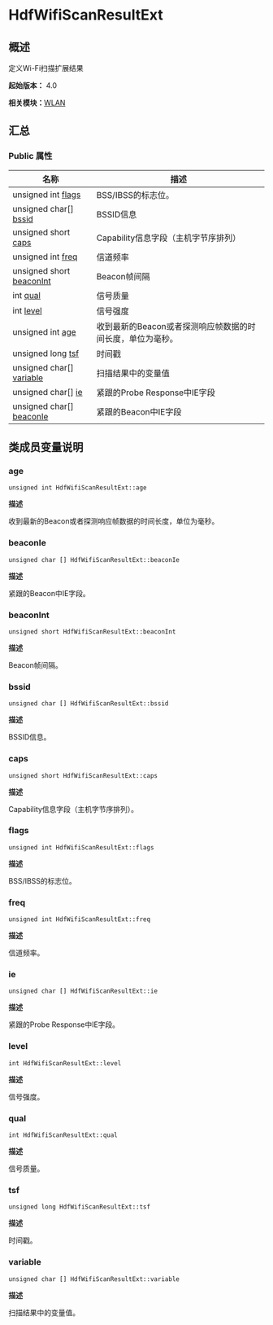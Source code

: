 # HdfWifiScanResultExt


## 概述

定义Wi-Fi扫描扩展结果

**起始版本：** 4.0

**相关模块：**[WLAN](_w_l_a_n_v11.md)


## 汇总


### Public 属性

| 名称 | 描述 | 
| -------- | -------- |
| unsigned int [flags](#flags) | BSS/IBSS的标志位。 | 
| unsigned char[] [bssid](#bssid) | BSSID信息  | 
| unsigned short [caps](#caps) | Capability信息字段（主机字节序排列）  | 
| unsigned int [freq](#freq) | 信道频率  | 
| unsigned short [beaconInt](#beaconint) | Beacon帧间隔  | 
| int [qual](#qual) | 信号质量  | 
| int [level](#level) | 信号强度  | 
| unsigned int [age](#age) | 收到最新的Beacon或者探测响应帧数据的时间长度，单位为毫秒。  | 
| unsigned long [tsf](#tsf) | 时间戳  | 
| unsigned char[] [variable](#variable) | 扫描结果中的变量值  | 
| unsigned char[] [ie](#ie) | 紧跟的Probe Response中IE字段  | 
| unsigned char[] [beaconIe](#beaconie) | 紧跟的Beacon中IE字段  | 


## 类成员变量说明


### age

```
unsigned int HdfWifiScanResultExt::age
```
**描述**

收到最新的Beacon或者探测响应帧数据的时间长度，单位为毫秒。


### beaconIe

```
unsigned char [] HdfWifiScanResultExt::beaconIe
```
**描述**

紧跟的Beacon中IE字段。


### beaconInt

```
unsigned short HdfWifiScanResultExt::beaconInt
```
**描述**

Beacon帧间隔。


### bssid

```
unsigned char [] HdfWifiScanResultExt::bssid
```
**描述**

BSSID信息。


### caps

```
unsigned short HdfWifiScanResultExt::caps
```
**描述**

Capability信息字段（主机字节序排列）。


### flags

```
unsigned int HdfWifiScanResultExt::flags
```
**描述**

BSS/IBSS的标志位。


### freq

```
unsigned int HdfWifiScanResultExt::freq
```
**描述**

信道频率。


### ie

```
unsigned char [] HdfWifiScanResultExt::ie
```
**描述**

紧跟的Probe Response中IE字段。


### level

```
int HdfWifiScanResultExt::level
```
**描述**

信号强度。


### qual

```
int HdfWifiScanResultExt::qual
```
**描述**

信号质量。


### tsf

```
unsigned long HdfWifiScanResultExt::tsf
```
**描述**

时间戳。


### variable

```
unsigned char [] HdfWifiScanResultExt::variable
```
**描述**

扫描结果中的变量值。
